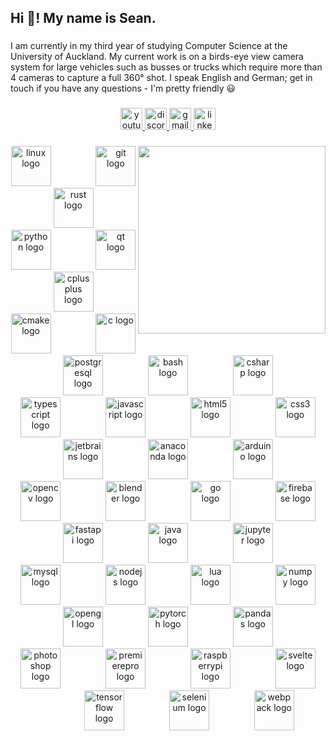 <h2 align="left">Hi 👋! My name is Sean.</h2>

###

<p align="left">I am currently in my third year of studying Computer Science at the University of Auckland. My current work is on a birds-eye view camera system for large vehicles such as busses or trucks which require more than 4 cameras to capture a full 360° shot. I speak English and German; get in touch if you have any questions - I'm pretty friendly 😃</p>

###

<div align="center">
  <a href="https://www.youtube.com/channel/UCn61FuGCrpzu0-SpK0xroKQ" target="_blank">
    <img src="https://img.shields.io/static/v1?message=Youtube&logo=youtube&label=&color=FF0000&logoColor=white&labelColor=&style=for-the-badge" height="35" alt="youtube logo"  />
  </a>
  <a href="https://discordapp.com/users/355832318532780062" target="_blank">
    <img src="https://img.shields.io/static/v1?message=Discord&logo=discord&label=&color=7289DA&logoColor=white&labelColor=&style=for-the-badge" height="35" alt="discord logo"  />
  </a>
  <a href="seanmcconnachie65@gmail.com" target="_blank">
    <img src="https://img.shields.io/static/v1?message=Gmail&logo=gmail&label=&color=D14836&logoColor=white&labelColor=&style=for-the-badge" height="35" alt="gmail logo"  />
  </a>
  <a href="https://www.linkedin.com/in/sean-mcconnachie-8ab1a5240/" target="_blank">
    <img src="https://img.shields.io/static/v1?message=LinkedIn&logo=linkedin&label=&color=0077B5&logoColor=white&labelColor=&style=for-the-badge" height="35" alt="linkedin logo"  />
  </a>
</div>

###

<img align="right" height="300" src="ims/bike.jpg"  />

###

<div align="center">
  <img src="https://cdn.jsdelivr.net/gh/devicons/devicon/icons/linux/linux-original.svg" height="64" alt="linux logo"  />
  <img width="64" />
  <img src="https://cdn.jsdelivr.net/gh/devicons/devicon/icons/git/git-original.svg" height="64" alt="git logo"  />
  <img width="64" />
  <img src="https://cdn.jsdelivr.net/gh/devicons/devicon/icons/rust/rust-plain.svg" height="64" alt="rust logo"  />
  <img width="64" />
  <img src="https://cdn.jsdelivr.net/gh/devicons/devicon/icons/python/python-original.svg" height="64" alt="python logo"  />
  <img width="64" />
  <img src="https://cdn.jsdelivr.net/gh/devicons/devicon/icons/qt/qt-original.svg" height="64" alt="qt logo"  />
  <img width="64" />
  <img src="https://cdn.jsdelivr.net/gh/devicons/devicon/icons/cplusplus/cplusplus-original.svg" height="64" alt="cplusplus logo"  />
  <img width="64" />
  <img src="https://cdn.jsdelivr.net/gh/devicons/devicon/icons/cmake/cmake-original.svg" height="64" alt="cmake logo"  />
  <img width="64" />
  <img src="https://cdn.jsdelivr.net/gh/devicons/devicon/icons/c/c-original.svg" height="64" alt="c logo"  />
  <img width="64" />
  <img src="https://cdn.jsdelivr.net/gh/devicons/devicon/icons/postgresql/postgresql-original.svg" height="64" alt="postgresql logo"  />
  <img width="64" />
  <img src="https://cdn.jsdelivr.net/gh/devicons/devicon/icons/bash/bash-original.svg" height="64" alt="bash logo"  />
  <img width="64" />
  <img src="https://cdn.jsdelivr.net/gh/devicons/devicon/icons/csharp/csharp-original.svg" height="64" alt="csharp logo"  />
  <img width="64" />
  <img src="https://cdn.jsdelivr.net/gh/devicons/devicon/icons/typescript/typescript-original.svg" height="64" alt="typescript logo"  />
  <img width="64" />
  <img src="https://cdn.jsdelivr.net/gh/devicons/devicon/icons/javascript/javascript-original.svg" height="64" alt="javascript logo"  />
  <img width="64" />
  <img src="https://cdn.jsdelivr.net/gh/devicons/devicon/icons/html5/html5-original.svg" height="64" alt="html5 logo"  />
  <img width="64" />
  <img src="https://cdn.jsdelivr.net/gh/devicons/devicon/icons/css3/css3-original.svg" height="64" alt="css3 logo"  />
  <img width="64" />
  <img src="https://cdn.jsdelivr.net/gh/devicons/devicon/icons/jetbrains/jetbrains-original.svg" height="64" alt="jetbrains logo"  />
  <img width="64" />
  <img src="https://cdn.jsdelivr.net/gh/devicons/devicon/icons/anaconda/anaconda-original.svg" height="64" alt="anaconda logo"  />
  <img width="64" />
  <img src="https://cdn.jsdelivr.net/gh/devicons/devicon/icons/arduino/arduino-original.svg" height="64" alt="arduino logo"  />
  <img width="64" />
  <img src="https://cdn.jsdelivr.net/gh/devicons/devicon/icons/opencv/opencv-original.svg" height="64" alt="opencv logo"  />
  <img width="64" />
  <img src="https://cdn.jsdelivr.net/gh/devicons/devicon/icons/blender/blender-original.svg" height="64" alt="blender logo"  />
  <img width="64" />
  <img src="https://cdn.jsdelivr.net/gh/devicons/devicon/icons/go/go-original.svg" height="64" alt="go logo"  />
  <img width="64" />
  <img src="https://cdn.jsdelivr.net/gh/devicons/devicon/icons/firebase/firebase-plain.svg" height="64" alt="firebase logo"  />
  <img width="64" />
  <img src="https://cdn.jsdelivr.net/gh/devicons/devicon/icons/fastapi/fastapi-original.svg" height="64" alt="fastapi logo"  />
  <img width="64" />
  <img src="https://cdn.jsdelivr.net/gh/devicons/devicon/icons/java/java-original.svg" height="64" alt="java logo"  />
  <img width="64" />
  <img src="https://cdn.jsdelivr.net/gh/devicons/devicon/icons/jupyter/jupyter-original.svg" height="64" alt="jupyter logo"  />
  <img width="64" />
  <img src="https://cdn.jsdelivr.net/gh/devicons/devicon/icons/mysql/mysql-original.svg" height="64" alt="mysql logo"  />
  <img width="64" />
  <img src="https://cdn.jsdelivr.net/gh/devicons/devicon/icons/nodejs/nodejs-original.svg" height="64" alt="nodejs logo"  />
  <img width="64" />
  <img src="https://cdn.jsdelivr.net/gh/devicons/devicon/icons/lua/lua-original.svg" height="64" alt="lua logo"  />
  <img width="64" />
  <img src="https://cdn.jsdelivr.net/gh/devicons/devicon/icons/numpy/numpy-original.svg" height="64" alt="numpy logo"  />
  <img width="64" />
  <img src="https://cdn.jsdelivr.net/gh/devicons/devicon/icons/opengl/opengl-original.svg" height="64" alt="opengl logo"  />
  <img width="64" />
  <img src="https://cdn.jsdelivr.net/gh/devicons/devicon/icons/pytorch/pytorch-original.svg" height="64" alt="pytorch logo"  />
  <img width="64" />
  <img src="https://cdn.jsdelivr.net/gh/devicons/devicon/icons/pandas/pandas-original.svg" height="64" alt="pandas logo"  />
  <img width="64" />
  <img src="https://cdn.jsdelivr.net/gh/devicons/devicon/icons/photoshop/photoshop-plain.svg" height="64" alt="photoshop logo"  />
  <img width="64" />
  <img src="https://cdn.jsdelivr.net/gh/devicons/devicon/icons/premierepro/premierepro-plain.svg" height="64" alt="premierepro logo"  />
  <img width="64" />
  <img src="https://cdn.jsdelivr.net/gh/devicons/devicon/icons/raspberrypi/raspberrypi-original.svg" height="64" alt="raspberrypi logo"  />
  <img width="64" />
  <img src="https://cdn.jsdelivr.net/gh/devicons/devicon/icons/svelte/svelte-original.svg" height="64" alt="svelte logo"  />
  <img width="64" />
  <img src="https://cdn.jsdelivr.net/gh/devicons/devicon/icons/tensorflow/tensorflow-original.svg" height="64" alt="tensorflow logo"  />
  <img width="64" />
  <img src="https://cdn.jsdelivr.net/gh/devicons/devicon/icons/selenium/selenium-original.svg" height="64" alt="selenium logo"  />
  <img width="64" />
  <img src="https://cdn.jsdelivr.net/gh/devicons/devicon/icons/webpack/webpack-original.svg" height="64" alt="webpack logo"  />
</div>

